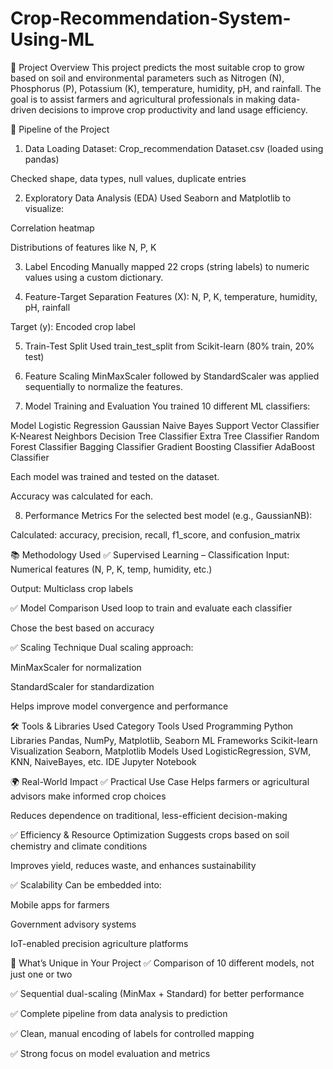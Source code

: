 # Crop-Recommendation-System-Using-ML

📌 Project Overview
This project predicts the most suitable crop to grow based on soil and environmental parameters such as Nitrogen (N), Phosphorus (P), Potassium (K), temperature, humidity, pH, and rainfall. The goal is to assist farmers and agricultural professionals in making data-driven decisions to improve crop productivity and land usage efficiency.

🔄 Pipeline of the Project
1. Data Loading
Dataset: Crop_recommendation Dataset.csv (loaded using pandas)

Checked shape, data types, null values, duplicate entries

2. Exploratory Data Analysis (EDA)
Used Seaborn and Matplotlib to visualize:

Correlation heatmap

Distributions of features like N, P, K

3. Label Encoding
Manually mapped 22 crops (string labels) to numeric values using a custom dictionary.

4. Feature-Target Separation
Features (X): N, P, K, temperature, humidity, pH, rainfall

Target (y): Encoded crop label

5. Train-Test Split
Used train_test_split from Scikit-learn (80% train, 20% test)

6. Feature Scaling
MinMaxScaler followed by StandardScaler was applied sequentially to normalize the features.

7. Model Training and Evaluation
You trained 10 different ML classifiers:

Model
Logistic Regression
Gaussian Naive Bayes
Support Vector Classifier
K-Nearest Neighbors
Decision Tree Classifier
Extra Tree Classifier
Random Forest Classifier
Bagging Classifier
Gradient Boosting Classifier
AdaBoost Classifier

Each model was trained and tested on the dataset.

Accuracy was calculated for each.

8. Performance Metrics
For the selected best model (e.g., GaussianNB):

Calculated: accuracy, precision, recall, f1_score, and confusion_matrix

📚 Methodology Used
✅ Supervised Learning – Classification
Input: Numerical features (N, P, K, temp, humidity, etc.)

Output: Multiclass crop labels

✅ Model Comparison
Used loop to train and evaluate each classifier

Chose the best based on accuracy

✅ Scaling Technique
Dual scaling approach:

MinMaxScaler for normalization

StandardScaler for standardization

Helps improve model convergence and performance

🛠️ Tools & Libraries Used
Category	Tools Used
Programming	Python
Libraries	Pandas, NumPy, Matplotlib, Seaborn
ML Frameworks	Scikit-learn
Visualization	Seaborn, Matplotlib
Models Used	LogisticRegression, SVM, KNN, NaiveBayes, etc.
IDE	Jupyter Notebook

🌍 Real-World Impact
✅ Practical Use Case
Helps farmers or agricultural advisors make informed crop choices

Reduces dependence on traditional, less-efficient decision-making

✅ Efficiency & Resource Optimization
Suggests crops based on soil chemistry and climate conditions

Improves yield, reduces waste, and enhances sustainability

✅ Scalability
Can be embedded into:

Mobile apps for farmers

Government advisory systems

IoT-enabled precision agriculture platforms

🧠 What’s Unique in Your Project
✅ Comparison of 10 different models, not just one or two

✅ Sequential dual-scaling (MinMax + Standard) for better performance

✅ Complete pipeline from data analysis to prediction

✅ Clean, manual encoding of labels for controlled mapping

✅ Strong focus on model evaluation and metrics

